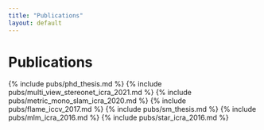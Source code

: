 ```yaml
---
title: "Publications"
layout: default
---
```


# Publications
{% include pubs/phd_thesis.md %}
{% include pubs/multi_view_stereonet_icra_2021.md %}
{% include pubs/metric_mono_slam_icra_2020.md %}
{% include pubs/flame_iccv_2017.md %}
{% include pubs/sm_thesis.md %}
{% include pubs/mlm_icra_2016.md %}
{% include pubs/star_icra_2016.md %}
